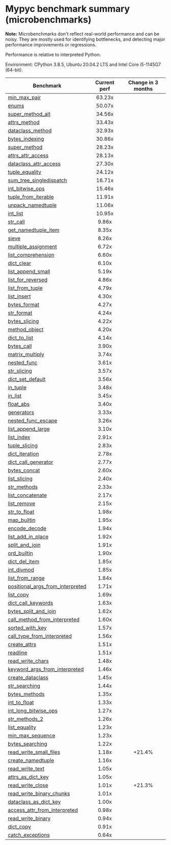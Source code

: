# Mypyc benchmark summary (microbenchmarks)

**Note:** Microbenchmarks don't reflect real-world performance and can be noisy.
           They are mostly used for identifying bottlenecks, and detecting major performance
           improvements or regressions.

Performance is relative to interpreted Python.

Environment: CPython 3.8.5, Ubuntu 20.04.2 LTS and Intel Core i5-1145G7 (64-bit).

| Benchmark | Current perf | Change in 3 months |
| --- | :---: | :---: |
| [min_max_pair](benchmarks/min_max_pair.md) | 63.23x |  |
| [enums](benchmarks/enums.md) | 50.07x |  |
| [super_method_alt](benchmarks/super_method_alt.md) | 34.56x |  |
| [attrs_method](benchmarks/attrs_method.md) | 33.43x |  |
| [dataclass_method](benchmarks/dataclass_method.md) | 32.93x |  |
| [bytes_indexing](benchmarks/bytes_indexing.md) | 30.86x |  |
| [super_method](benchmarks/super_method.md) | 28.23x |  |
| [attrs_attr_access](benchmarks/attrs_attr_access.md) | 28.13x |  |
| [dataclass_attr_access](benchmarks/dataclass_attr_access.md) | 27.30x |  |
| [tuple_equality](benchmarks/tuple_equality.md) | 24.12x |  |
| [sum_tree_singledispatch](benchmarks/sum_tree_singledispatch.md) | 16.71x |  |
| [int_bitwise_ops](benchmarks/int_bitwise_ops.md) | 15.46x |  |
| [tuple_from_iterable](benchmarks/tuple_from_iterable.md) | 11.91x |  |
| [unpack_namedtuple](benchmarks/unpack_namedtuple.md) | 11.06x |  |
| [int_list](benchmarks/int_list.md) | 10.95x |  |
| [str_call](benchmarks/str_call.md) | 9.86x |  |
| [get_namedtuple_item](benchmarks/get_namedtuple_item.md) | 8.35x |  |
| [sieve](benchmarks/sieve.md) | 8.26x |  |
| [multiple_assignment](benchmarks/multiple_assignment.md) | 6.72x |  |
| [list_comprehension](benchmarks/list_comprehension.md) | 6.60x |  |
| [dict_clear](benchmarks/dict_clear.md) | 6.10x |  |
| [list_append_small](benchmarks/list_append_small.md) | 5.19x |  |
| [list_for_reversed](benchmarks/list_for_reversed.md) | 4.86x |  |
| [list_from_tuple](benchmarks/list_from_tuple.md) | 4.79x |  |
| [list_insert](benchmarks/list_insert.md) | 4.30x |  |
| [bytes_format](benchmarks/bytes_format.md) | 4.27x |  |
| [str_format](benchmarks/str_format.md) | 4.24x |  |
| [bytes_slicing](benchmarks/bytes_slicing.md) | 4.22x |  |
| [method_object](benchmarks/method_object.md) | 4.20x |  |
| [dict_to_list](benchmarks/dict_to_list.md) | 4.14x |  |
| [bytes_call](benchmarks/bytes_call.md) | 3.90x |  |
| [matrix_multiply](benchmarks/matrix_multiply.md) | 3.74x |  |
| [nested_func](benchmarks/nested_func.md) | 3.61x |  |
| [str_slicing](benchmarks/str_slicing.md) | 3.57x |  |
| [dict_set_default](benchmarks/dict_set_default.md) | 3.56x |  |
| [in_tuple](benchmarks/in_tuple.md) | 3.48x |  |
| [in_list](benchmarks/in_list.md) | 3.45x |  |
| [float_abs](benchmarks/float_abs.md) | 3.40x |  |
| [generators](benchmarks/generators.md) | 3.33x |  |
| [nested_func_escape](benchmarks/nested_func_escape.md) | 3.26x |  |
| [list_append_large](benchmarks/list_append_large.md) | 3.10x |  |
| [list_index](benchmarks/list_index.md) | 2.91x |  |
| [tuple_slicing](benchmarks/tuple_slicing.md) | 2.83x |  |
| [dict_iteration](benchmarks/dict_iteration.md) | 2.78x |  |
| [dict_call_generator](benchmarks/dict_call_generator.md) | 2.77x |  |
| [bytes_concat](benchmarks/bytes_concat.md) | 2.60x |  |
| [list_slicing](benchmarks/list_slicing.md) | 2.40x |  |
| [str_methods](benchmarks/str_methods.md) | 2.33x |  |
| [list_concatenate](benchmarks/list_concatenate.md) | 2.17x |  |
| [list_remove](benchmarks/list_remove.md) | 2.15x |  |
| [str_to_float](benchmarks/str_to_float.md) | 1.98x |  |
| [map_builtin](benchmarks/map_builtin.md) | 1.95x |  |
| [encode_decode](benchmarks/encode_decode.md) | 1.94x |  |
| [list_add_in_place](benchmarks/list_add_in_place.md) | 1.92x |  |
| [split_and_join](benchmarks/split_and_join.md) | 1.91x |  |
| [ord_builtin](benchmarks/ord_builtin.md) | 1.90x |  |
| [dict_del_item](benchmarks/dict_del_item.md) | 1.85x |  |
| [int_divmod](benchmarks/int_divmod.md) | 1.85x |  |
| [list_from_range](benchmarks/list_from_range.md) | 1.84x |  |
| [positional_args_from_interpreted](benchmarks/positional_args_from_interpreted.md) | 1.71x |  |
| [list_copy](benchmarks/list_copy.md) | 1.69x |  |
| [dict_call_keywords](benchmarks/dict_call_keywords.md) | 1.63x |  |
| [bytes_split_and_join](benchmarks/bytes_split_and_join.md) | 1.62x |  |
| [call_method_from_interpreted](benchmarks/call_method_from_interpreted.md) | 1.60x |  |
| [sorted_with_key](benchmarks/sorted_with_key.md) | 1.57x |  |
| [call_type_from_interpreted](benchmarks/call_type_from_interpreted.md) | 1.56x |  |
| [create_attrs](benchmarks/create_attrs.md) | 1.51x |  |
| [readline](benchmarks/readline.md) | 1.51x |  |
| [read_write_chars](benchmarks/read_write_chars.md) | 1.48x |  |
| [keyword_args_from_interpreted](benchmarks/keyword_args_from_interpreted.md) | 1.46x |  |
| [create_dataclass](benchmarks/create_dataclass.md) | 1.45x |  |
| [str_searching](benchmarks/str_searching.md) | 1.44x |  |
| [bytes_methods](benchmarks/bytes_methods.md) | 1.35x |  |
| [int_to_float](benchmarks/int_to_float.md) | 1.33x |  |
| [int_long_bitwise_ops](benchmarks/int_long_bitwise_ops.md) | 1.27x |  |
| [str_methods_2](benchmarks/str_methods_2.md) | 1.26x |  |
| [list_equality](benchmarks/list_equality.md) | 1.23x |  |
| [min_max_sequence](benchmarks/min_max_sequence.md) | 1.23x |  |
| [bytes_searching](benchmarks/bytes_searching.md) | 1.22x |  |
| [read_write_small_files](benchmarks/read_write_small_files.md) | 1.18x | +21.4% |
| [create_namedtuple](benchmarks/create_namedtuple.md) | 1.16x |  |
| [read_write_text](benchmarks/read_write_text.md) | 1.05x |  |
| [attrs_as_dict_key](benchmarks/attrs_as_dict_key.md) | 1.05x |  |
| [read_write_close](benchmarks/read_write_close.md) | 1.01x | +21.3% |
| [read_write_binary_chunks](benchmarks/read_write_binary_chunks.md) | 1.01x |  |
| [dataclass_as_dict_key](benchmarks/dataclass_as_dict_key.md) | 1.00x |  |
| [access_attr_from_interpreted](benchmarks/access_attr_from_interpreted.md) | 0.98x |  |
| [read_write_binary](benchmarks/read_write_binary.md) | 0.94x |  |
| [dict_copy](benchmarks/dict_copy.md) | 0.91x |  |
| [catch_exceptions](benchmarks/catch_exceptions.md) | 0.64x |  |
